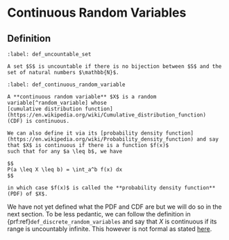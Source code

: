 # Continuous Random Variables

## Definition

````{prf:definition} Uncoutable Set
:label: def_uncountable_set

A set $S$ is uncountable if there is no bijection between $S$ and the set of natural numbers $\mathbb{N}$.
````


````{prf:definition} Continuous Random Variables
:label: def_continuous_random_variable

A **continuous random variable** $X$ is a random variable[^random_variable] whose 
[cumulative distribution function](https://en.wikipedia.org/wiki/Cumulative_distribution_function)
(CDF) is continuous.

We can also define it via its [probability density function](https://en.wikipedia.org/wiki/Probability_density_function) and say that $X$ is continuous if there is a function $f(x)$
such that for any $a \leq b$, we have

$$
P(a \leq X \leq b) = \int_a^b f(x) dx
$$

in which case $f(x)$ is called the **probability density function** (PDF) of $X$.
````

We have not yet defined what the PDF and CDF are but we will do so in the next section. To be less
pedantic, we can follow the definition in {prf:ref}`def_discrete_random_variables` and say that
$X$ is continuous if its range is uncountably infinite. This however is not formal as stated [here](https://stats.stackexchange.com/questions/455668/defining-continuous-random-variables-via-uncountable-sets).


[^random_variable]: See {prf:ref}`random_variables` for the definition of a random variable.
